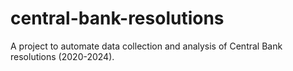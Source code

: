# central-bank-resolutions
A project to automate data collection and analysis of Central Bank resolutions (2020-2024).
